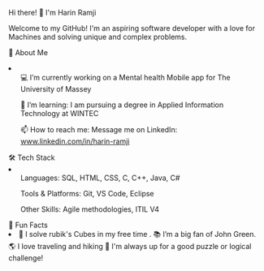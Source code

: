 Hi there! 👋 I'm Harin Ramji

Welcome to my GitHub! I'm an aspiring software developer with a love for Machines and solving unique and complex problems.

🚀 About Me
      <li>
            <ul>💻 I’m currently working on a Mental health Mobile app for The University of Massey</ul>
            <ul> 🌱 I’m learning: I am pursuing a degree in Applied Information Technology at WINTEC</ul>
            <ul>📫 How to reach me: Message me on LinkedIn: www.linkedin.com/in/harin-ramji</ul>
      </li>
🛠 Tech Stack
      <li>
            <ul>Languages: SQL, HTML, CSS, C, C++, Java, C#</ul>
            <ul>Tools & Platforms: Git, VS Code, Eclipse</ul>
            <ul>Other Skills:  Agile methodologies, ITIL V4</ul>
      </li>
💬 Fun Facts
      <li>
    🎸 I solve rubik's Cubes in my free time .
    📚 I’m a big fan of John Green.
    🌎 I love traveling and hiking
    🧩 I'm always up for a good puzzle or logical challenge!
      </li>


